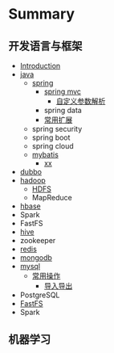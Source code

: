 # Summary

## 开发语言与框架

* [Introduction](README.md)
* [java](java.md)
  * [spring](java/spring.md)
    * [spring mvc](java/spring/spring-mvc.md)
      * [自定义参数解析](java/spring/spring-mvc/zi-ding-yi-can-shu-jie-xi.md)
    * spring data
    * [常用扩展](java/spring/chang-yong-kuo-zhan.md)
  * spring security
  * spring boot
  * spring cloud 
  * [mybatis](java/mybatis.md)
    * [xx](java/mybatis/xxx.md)
* [dubbo](dubbo.md)
* [hadoop](hadoop.md)
  * [HDFS](hadoop/hdfs.md)
  * MapReduce
* [hbase](spring/xxx.md)
* Spark
* FastFS
* [hive](spring/README.md)
* zookeeper
* [redis](redis.md)
* [mongodb](mongodb.md)
* [mysql](mysql.md)
  * [常用操作](mysql/chang-yong-cao-zuo.md)
    * [导入导出](mysql/chang-yong-cao-zuo/dao-ru-dao-chu.md)
* PostgreSQL
* [FastFS](fastfs.md)
* Spark

## 机器学习

